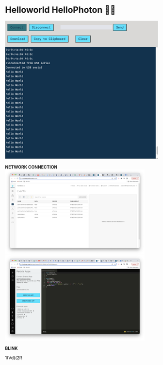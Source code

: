 # Helloworld HelloPhoton 🙌🏻 #
![alt text](HELLO.png)  

**NETWORK CONNECTION**  
<img width=460 src="false.png">  <img width=460 src="macaddress.png"> 

**BLINK**


  
1(Vd)(2R
